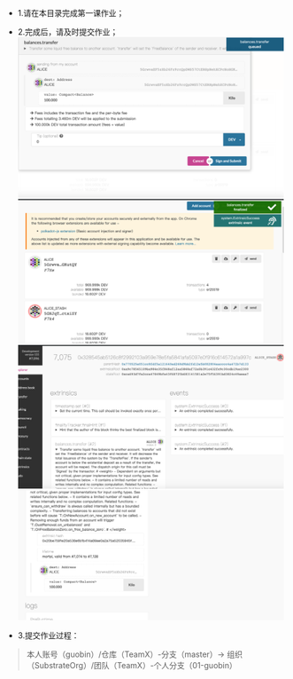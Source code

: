 * 1.请在本目录完成第一课作业；

* 2.完成后，请及时提交作业；
![图片alt](WechatIMG3.png '图片title')
![图片alt](WechatIMG4.png '图片title')
![图片alt](WechatIMG5.png '图片title')
![图片alt](WechatIMG6.png '图片title')

* 3.提交作业过程：
> 本人账号（guobin）/仓库（TeamX）-分支（master）→ 组织（SubstrateOrg）/团队（TeamX）-个人分支（01-guobin）

